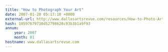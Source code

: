 ```yaml
---
title: "How to Photograph Your Art"
date: 2007-01-20 05:17:10 +0000
external-url: http://www.dallasartsrevue.com/resources/How-to-Photo-Art.shtml
hash: 10597679710d52798628c93b3b1a9f93
annum:
    year: 2007
    month: 01
hostname: www.dallasartsrevue.com
---
```



